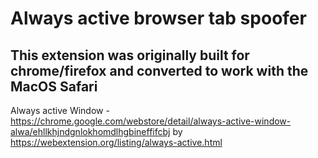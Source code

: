 # Always active browser tab spoofer
## This extension was originally built for chrome/firefox and converted to work with the MacOS Safari

Always active Window - https://chrome.google.com/webstore/detail/always-active-window-alwa/ehllkhjndgnlokhomdlhgbineffifcbj by https://webextension.org/listing/always-active.html
